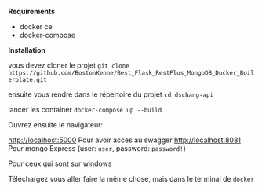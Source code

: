 **Requirements**
* docker ce
* docker-compose

**Installation**

vous devez cloner le projet
`git clone https://github.com/BostonKenne/Best_Flask_RestPlus_MongoDB_Docker_Boilerplate.git`

ensuite vous rendre dans le répertoire du projet
`cd dschang-api`

lancer les container
`docker-compose up --build`
 
Ouvrez ensuite le navigateur:

[http://localhost:5000](http://localhost:5000)     Pour avoir accès au swagger
[http://localhost:8081](http://localhost:8081)     Pour mongo Express    (user: `user`, password: `password!`)


Pour ceux qui sont sur windows

Téléchargez vous aller faire la même chose, mais dans le terminal de `docker`


